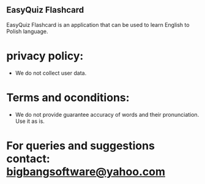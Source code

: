 ## EasyQuiz Flashcard 

EasyQuiz Flashcard is an application that can be used to learn English to Polish language.

# privacy policy:

- We do not collect user data.

# Terms and oconditions:
- We do not provide guarantee accuracy of words and their pronunciation. Use it as is. 

# For queries and suggestions contact: bigbangsoftware@yahoo.com

